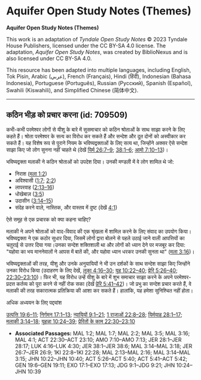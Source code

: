 # Aquifer Open Study Notes (Themes)

**Aquifer Open Study Notes (Themes)**

This work is an adaptation of *Tyndale Open Study Notes* © 2023 Tyndale House Publishers, licensed under the CC BY\-SA 4\.0 license. The adaptation, *Aquifer Open Study Notes*, was created by BiblioNexus and is also licensed under CC BY\-SA 4\.0\.

This resource has been adapted into multiple languages, including English, Tok Pisin, Arabic (عربي), French (Français), Hindi (हिंदी), Indonesian (Bahasa Indonesia), Portuguese (Português), Russian (Русский), Spanish (Español), Swahili (Kiswahili), and Simplified Chinese (简体中文).



--------------------------------

## कठिन भीड़ को प्रचार करना (id: 709509)

कभी\-कभी परमेश्वर लोगों से यीशु के बारे में सुसमाचार को कठिन श्रोताओं के साथ साझा करने के लिए कहते हैं। श्रोता परमेश्वर के सत्य का विरोध कर सकते हैं और सन्देश और दूत दोनों को अस्वीकार कर सकते हैं। यह विशेष रूप से पुराने नियम के भविष्यद्वक्ताओं के लिए सत्य था, जिन्होंने अक्सर ऐसे सन्देश साझा किए जो लोग सुनना नहीं चाहते थे (देखें [यिर्म 26:7–9](https://ref.ly/Jer26:7-Jer26:9); [38:1–6](https://ref.ly/Jer38:1-Jer38:6); [आमो 7:10–13](https://ref.ly/Amos7:10-Amos7:13))।

भविष्यद्वक्ता मलाकी ने कठिन श्रोताओं को उपदेश दिया। उनकी मण्डली में वे लोग शामिल थे जो:

* निराश ([मला 1:2](https://ref.ly/Mal1:2))
* अविश्वासी ([1:7](https://ref.ly/Mal1:7); [2:2](https://ref.ly/Mal2:2))
* लापरवाह ([2:13–16](https://ref.ly/Mal2:13-Mal2:16))
* धोखेबाज़ ([3:5](https://ref.ly/Mal3:5))
* उदासीन ([3:14–15](https://ref.ly/Mal3:14-Mal3:15))
* संदेह करने वाले, नास्तिक, और वास्तव में दुष्ट (देखें [4:1](https://ref.ly/Mal4:1))

ऐसे समूह से एक प्रचारक को क्या कहना चाहिए?

मलाकी ने अपने श्रोताओं को वाद\-विवाद की एक श्रृंखला में शामिल करने के लिए संवाद का उपयोग किया। भविष्यद्वक्ता ने एक कठोर सुधार दिया, जिसमें लोगों द्वारा बोलने से पहले उठाई जाने वाली आपत्तियों का चतुराई से उत्तर दिया गया।उनका सन्देश शक्तिशाली था और लोगों को ध्यान देने पर मजबूर कर दिया: "यहोवा का भय माननेवालों ने आपस में बातें की, और यहोवा ध्यान धरकर उनकी सुनता था" ([मला 3:16](https://ref.ly/Mal3:16))।

भविष्यद्वक्ताओं की तरह, यीशु और उनके अनुयायियों ने भी उन दर्शकों के साथ सन्देश साझा किए जिन्होंने उनका विरोध किया (उदाहरण के लिए देखें, [लूका 4:16–30](https://ref.ly/Luke4:16-Luke4:30); [यूह 10:22–40](https://ref.ly/John10:22-John10:40); [प्रेरि 5:26–40](https://ref.ly/Acts5:26-Acts5:40); [22:30–23:10](https://ref.ly/Acts22:30-Acts23:10))। फिर भी, यह विरोध उन्हें यीशु के बारे में शुभ समाचार साझा करने के अपने परमेश्वर\-प्रदत्त कर्तव्य को पूरा करने से नहीं रोक सका (देखें [प्रेरि 5:41–42](https://ref.ly/Acts5:41-Acts5:42))। जो प्रभु का सन्देश प्रचार करते हैं, वे मलाकी की तरह सकारात्मक प्रतिक्रिया की आशा कर सकते हैं। हालांकि, यह हमेशा सुनिश्चित नहीं होता।

अधिक अध्ययन के लिए पद्द्यांश

[उत्पत्ति 19:6–11](https://ref.ly/Gen19:6-Gen19:11); [निर्गमन 17:1–13](https://ref.ly/Exod17:1-Exod17:13); [न्यायियों 9:1–21](https://ref.ly/Judg9:1-Judg9:21); [1 राजाओं 22:8–28](https://ref.ly/1Kgs22:8-1Kgs22:28); [यिर्मयाह 28:1–17](https://ref.ly/Jer28:1-Jer28:17); [मलाकी 3:14–18](https://ref.ly/Mal3:14-Mal3:18); [यूहन्ना 10:24–39](https://ref.ly/John10:24-John10:39); [प्रेरितों के काम 22:30–23:10](https://ref.ly/Acts22:30-Acts23:10)

* **Associated Passages:** MAL 1:2; MAL 1:7; MAL 2:2; MAL 3:5; MAL 3:16; MAL 4:1; ACT 22:30–ACT 23:10; AMO 7:10–AMO 7:13; JER 28:1–JER 28:17; LUK 4:16–LUK 4:30; JER 38:1–JER 38:6; MAL 3:14–MAL 3:18; JER 26:7–JER 26:9; 1KI 22:8–1KI 22:28; MAL 2:13–MAL 2:16; MAL 3:14–MAL 3:15; JHN 10:22–JHN 10:40; ACT 5:26–ACT 5:40; ACT 5:41–ACT 5:42; GEN 19:6–GEN 19:11; EXO 17:1–EXO 17:13; JDG 9:1–JDG 9:21; JHN 10:24–JHN 10:39


